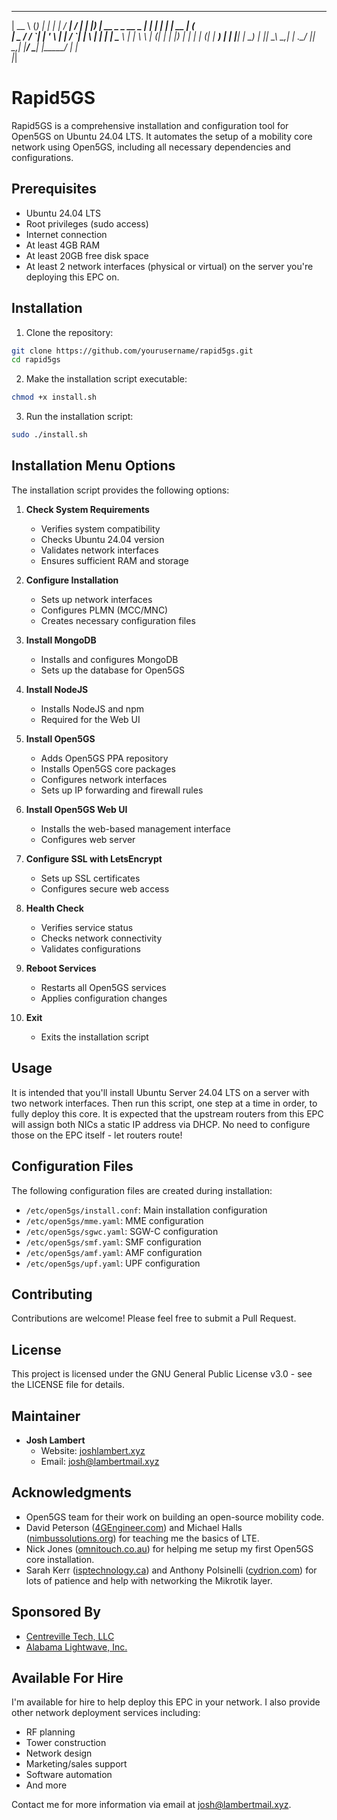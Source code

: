   _____                    _       _   _____    _____    _____ 
 |  __ \                  (_)     | | | ____|  / ____|  / ____|
 | |__) |   __ _   _ __    _    __| | | |__   | |  __  | (___  
 |  _  /   / _\`| | '_ \  | |  / _\`| |___ \  | | |_ |  \___  \ 
 | | \ \  | (_| | | |_) | | | | (_| |  ___) | | |__| |  ____) |
 |_|  \_\  \__,_| | .__/  |_|  \__,_| |____/   \_____| |_____/ 
                  | |                                          
                  |_|                                          


# Rapid5GS

Rapid5GS is a comprehensive installation and configuration tool for Open5GS on Ubuntu 24.04 LTS. It automates the setup of a mobility core network using Open5GS, including all necessary dependencies and configurations.

## Prerequisites

- Ubuntu 24.04 LTS
- Root privileges (sudo access)
- Internet connection
- At least 4GB RAM
- At least 20GB free disk space
- At least 2 network interfaces (physical or virtual) on the server you're deploying this EPC on.

## Installation

1. Clone the repository:
```bash
git clone https://github.com/yourusername/rapid5gs.git
cd rapid5gs
```

2. Make the installation script executable:
```bash
chmod +x install.sh
```

3. Run the installation script:
```bash
sudo ./install.sh
```

## Installation Menu Options

The installation script provides the following options:

1. **Check System Requirements**
   - Verifies system compatibility
   - Checks Ubuntu 24.04 version
   - Validates network interfaces
   - Ensures sufficient RAM and storage

2. **Configure Installation**
   - Sets up network interfaces
   - Configures PLMN (MCC/MNC)
   - Creates necessary configuration files

3. **Install MongoDB**
   - Installs and configures MongoDB
   - Sets up the database for Open5GS

4. **Install NodeJS**
   - Installs NodeJS and npm
   - Required for the Web UI

5. **Install Open5GS**
   - Adds Open5GS PPA repository
   - Installs Open5GS core packages
   - Configures network interfaces
   - Sets up IP forwarding and firewall rules

6. **Install Open5GS Web UI**
   - Installs the web-based management interface
   - Configures web server

7. **Configure SSL with LetsEncrypt**
   - Sets up SSL certificates
   - Configures secure web access

8. **Health Check**
   - Verifies service status
   - Checks network connectivity
   - Validates configurations

9. **Reboot Services**
   - Restarts all Open5GS services
   - Applies configuration changes

10. **Exit**
    - Exits the installation script

## Usage

It is intended that you'll install Ubuntu Server 24.04 LTS on a server with two network interfaces. Then run this script, one step at a time in order, to fully deploy this core. It is expected that the upstream routers from this EPC will assign both NICs a static IP address via DHCP. No need to configure those on the EPC itself - let routers route!

## Configuration Files

The following configuration files are created during installation:

- `/etc/open5gs/install.conf`: Main installation configuration
- `/etc/open5gs/mme.yaml`: MME configuration
- `/etc/open5gs/sgwc.yaml`: SGW-C configuration
- `/etc/open5gs/smf.yaml`: SMF configuration
- `/etc/open5gs/amf.yaml`: AMF configuration
- `/etc/open5gs/upf.yaml`: UPF configuration

## Contributing

Contributions are welcome! Please feel free to submit a Pull Request.

## License

This project is licensed under the GNU General Public License v3.0 - see the LICENSE file for details.

## Maintainer

- **Josh Lambert**
  - Website: [joshlambert.xyz](https://joshlambert.xyz)
  - Email: josh@lambertmail.xyz

## Acknowledgments

- Open5GS team for their work on building an open-source mobility code.
- David Peterson ([4GEngineer.com](https://4gengineer.com)) and Michael Halls ([nimbussolutions.org](https://nimbussolutions.org)) for teaching me the basics of LTE.
- Nick Jones ([omnitouch.co.au](https://omnitouch.co.au)) for helping me setup my first Open5GS core installation.
- Sarah Kerr ([isptechnology.ca](https://isptechnology.ca)) and Anthony Polsinelli ([cydrion.com](https://cydrion.com)) for lots of patience and help with networking the Mikrotik layer.

## Sponsored By

- [Centreville Tech, LLC](https://centrevilletech.com)
- [Alabama Lightwave, Inc.](https://alabamalightwave.com)

## Available For Hire

I'm available for hire to help deploy this EPC in your network. I also provide other network deployment services including:

- RF planning
- Tower construction
- Network design
- Marketing/sales support
- Software automation
- And more

Contact me for more information via email at josh@lambertmail.xyz.